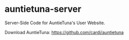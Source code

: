 # auntietuna-server

Server-Side Code for AuntieTuna's User Website.

Download AuntieTuna: https://github.com/cardi/auntietuna
